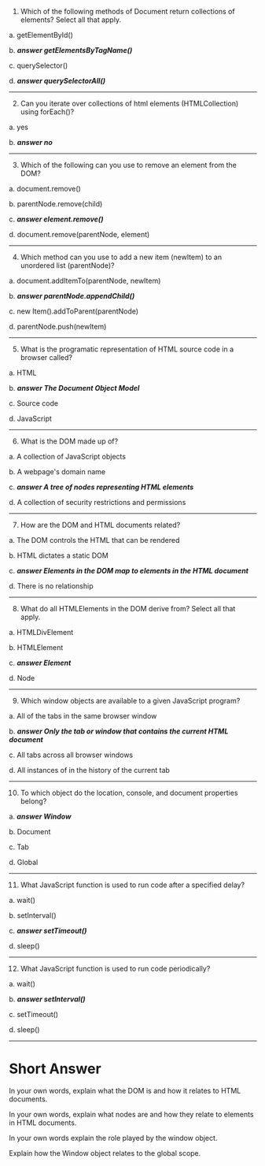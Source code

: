 1) Which of the following methods of Document return collections of elements? Select all that apply.

a. getElementById()

b. ***answer getElementsByTagName()***

c. querySelector()

d. ***answer querySelectorAll()***

---

2) Can you iterate over collections of html elements (HTMLCollection) using forEach()?

a. yes

b. ***answer no***

---

3) Which of the following can you use to remove an element from the DOM?

a. document.remove()

b. parentNode.remove(child)

c. ***answer element.remove()***

d. document.remove(parentNode, element)

---

4) Which method can you use to add a new item (newItem) to an unordered list (parentNode)?

a. document.addItemTo(parentNode, newItem)

b. ***answer parentNode.appendChild()***

c. new Item().addToParent(parentNode)

d. parentNode.push(newItem)

---

5) What is the programatic representation of HTML source code in a browser called?

a. HTML

b. ***answer The Document Object Model***

c. Source code

d. JavaScript

---

6) What is the DOM made up of?

a. A collection of JavaScript objects

b. A webpage's domain name

c. ***answer A tree of nodes representing HTML elements***

d. A collection of security restrictions and permissions

---

7) How are the DOM and HTML documents related?

a. The DOM controls the HTML that can be rendered

b. HTML dictates a static DOM

c. ***answer Elements in the DOM map to elements in the HTML document***

d. There is no relationship

---

8) What do all HTMLElements in the DOM derive from? Select all that apply.

a. HTMLDivElement

b. HTMLElement

c. ***answer Element***

d. Node

---

9) Which window objects are available to a given JavaScript program?

a. All of the tabs in the same browser window

b. ***answer Only the tab or window that contains the current HTML document***

c. All tabs across all browser windows

d. All instances of in the history of the current tab

---

10) To which object do the location, console, and document properties belong?

a. ***answer Window***

b. Document

c. Tab

d. Global

---

11) What JavaScript function is used to run code after a specified delay?

a. wait()

b. setInterval()

c. ***answer setTimeout()***

d. sleep()

---

12) What JavaScript function is used to run code periodically?

a. wait()

b. ***answer setInterval()***

c. setTimeout()

d. sleep()

---

# Short Answer

In your own words, explain what the DOM is and how it relates to HTML documents.

In your own words, explain what nodes are and how they relate to elements in HTML documents.

In your own words explain the role played by the window object.

Explain how the Window object relates to the global scope.
